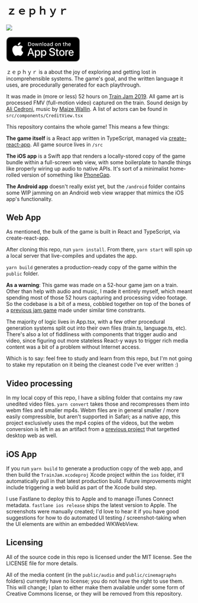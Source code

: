 # ｚｅｐｈｙｒ


<a href="readme.mp4"><img src="readme.gif" height="500" /></a>

<a href="https://lzrwlkr.me/zephyr"><img width="200" src="appstore.png" alt="Download on the iOS App Store"></a>

ｚｅｐｈｙｒ is a about the joy of exploring and getting lost in incomprehensible systems. The game's goal, and the written language it uses, are procedurally generated for each playthrough.

It was made in (more or less) 52 hours on [Train Jam 2019](http://trainjam.com). All game art is processed FMV (full-motion video) captured on the train. Sound design by [Ali Cedroni](https://twitter.com/AliCedroni), music by [Maize Wallin](https://twitter.com/MaizeWallin). A list of actors can be found in `src/components/CreditView.tsx`

This repository contains the whole game! This means a few things:

**The game itself** is a React app written in TypeScript, managed via [create-react-app](https://www.github.com/facebook/create-react-app). All game source lives in `/src`

**The iOS app** is a Swift app that renders a locally-stored copy of the game bundle within a full-screen web view, with some boilerplate to handle things like properly wiring up audio to native APIs. It's sort of a minimalist home-rolled version of something like [PhoneGap](https://phonegap.com).

**The Android app** doesn't really exist yet, but the `/android` folder contains some WIP jamming on an Android web view wrapper that mimics the iOS app's functionality.

## Web App

As mentioned, the bulk of the game is built in React and TypeScript, via create-react-app.

After cloning this repo, run `yarn install`. From there, `yarn start` will spin up a local server that live-compiles and updates the app. 

`yarn build` generates a production-ready copy of the game within the `public` folder.

**As a warning**: This game was made on a 52-hour game jam on a train. Other than help with audio and music, I made it entirely myself, which meant spending most of those 52 hours capturing and processing video footage. So the codebase is a bit of a mess, cobbled together on top of the bones of a [previous jam game](https://github.com/lazerwalker/gorli) made under similar time constrants. 

The majority of logic lives in App.tsx, with a few other procedural generation systems split out into their own files (train.ts, language.ts, etc). There's also a lot of fiddliness with components that trigger audio and video, since figuring out more stateless React-y ways to trigger rich media content was a bit of a problem without Internet access.

Which is to say: feel free to study and learn from this repo, but I'm not going to stake my reputation on it being the cleanest code I've ever written :)

## Video processing

In my local copy of this repo, I have a sibling folder that contains my raw unedited video files. `yarn convert` takes those and recompresses them into webm files and smaller mp4s. Webm files are in general smaller / more easily compressible, but aren't supported in Safari; as a native app, this project exclusively uses the mp4 copies of the videos, but the webm conversion is left in as an artifact from a [previous project](https://github.com/lazerwalker/gorli) that targetted desktop web as well.

## iOS App

If you run `yarn build` to generate a production copy of the web app, and then build the `TrainJam.xcodeproj` Xcode project within the `ios` folder, it'll automatically pull in that latest production build. Future improvements might include triggering a web build as part of the Xcode build step.

I use Fastlane to deploy this to Apple and to manage iTunes Connect metadata. `fastlane ios release` ships the latest version to Apple. The screenshots were manually created; I'd love to hear it if you have good suggestions for how to do automated UI testing / screenshot-taking when the UI elements are within an embedded WKWebView.

## Licensing

All of the source code in this repo is licensed under the MIT license. See the LICENSE file for more details.

All of the media content (in the `public/audio` and `public/cinemagraphs` folders) currently have no license; you do not have the right to use them. This will change; I plan to either make them available under some form of Creative Commons license, or they will be removed from this repository.